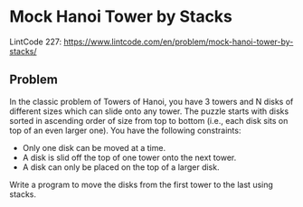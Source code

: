 Mock Hanoi Tower by Stacks
==========================

LintCode 227: https://www.lintcode.com/en/problem/mock-hanoi-tower-by-stacks/

Problem
-------



In the classic problem of Towers of Hanoi, you have 3 towers and N disks of different sizes which can slide onto any tower. The puzzle starts with disks sorted in ascending order of size from top to bottom (i.e., each disk sits on top of an even larger one). You have the following constraints:

- Only one disk can be moved at a time.
- A disk is slid off the top of one tower onto the next tower.
- A disk can only be placed on the top of a larger disk.

Write a program to move the disks from the first tower to the last using stacks.


